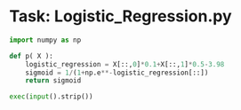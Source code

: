 
# Task: Logistic_Regression.py

``` py
import numpy as np

def p( X ): 
    logistic_regression = X[::,0]*0.1+X[::,1]*0.5-3.98
    sigmoid = 1/(1+np.e**-logistic_regression[::])
    return sigmoid

exec(input().strip())
```
    